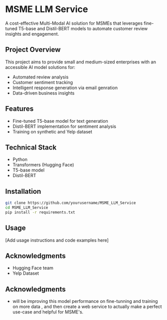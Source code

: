 # MSME LLM Service

A cost-effective Multi-Modal AI solution for MSMEs that leverages fine-tuned T5-base and Distil-BERT models to automate customer review insights and engagement.

##  Project Overview

This project aims to provide small and medium-sized enterprises with an accessible AI model solutions for:
- Automated review analysis
- Customer sentiment tracking
- Intelligent response generation via email genration
- Data-driven business insights

##  Features

- Fine-tuned T5-base model for text generation
- Distil-BERT implementation for sentiment analysis
- Training on synthetic and Yelp dataset


##  Technical Stack

- Python
- Transformers (Hugging Face)
- T5-base model
- Distil-BERT

##  Installation

```bash
git clone https://github.com/yourusername/MSME_LLM_Service
cd MSME_LLM_Service
pip install -r requirements.txt
```

##  Usage

[Add usage instructions and code examples here]


##  Acknowledgments

- Hugging Face team
- Yelp Dataset

 ##  Acknowledgments

 - will be improving this model performance on fine-tunning and training on more data , and then create a web service to actually make a perfect use-case and helpful for MSME's.